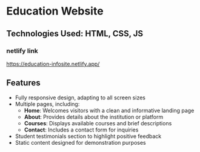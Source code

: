 # Education Website

## Technologies Used: HTML, CSS, JS

### netlify link
https://education-infosite.netlify.app/

## Features
- Fully responsive design, adapting to all screen sizes
- Multiple pages, including:
  - **Home**: Welcomes visitors with a clean and informative landing page
  - **About**: Provides details about the institution or platform
  - **Courses**: Displays available courses and brief descriptions
  - **Contact**: Includes a contact form for inquiries
- Student testimonials section to highlight positive feedback
- Static content designed for demonstration purposes
